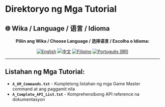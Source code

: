 # Direktoryo ng Mga Tutorial

## 🌐 Wika / Language / 语言 / Idioma

<div align="center">

**Piliin ang Wika / Choose Language / 选择语言 / Escolha o Idioma:**

[![English](https://img.shields.io/badge/English-EN-blue?style=flat-square)](README.md)
[![中文](https://img.shields.io/badge/中文-CN-red?style=flat-square)](README_CN.md)
[![Filipino](https://img.shields.io/badge/Filipino-PH-green?style=flat-square)](README_PH.md)
[![Português (BR)](https://img.shields.io/badge/Português%20(BR)-BR-yellow?style=flat-square)](README_PT_BR.md)

</div>

---

## Listahan ng Mga Tutorial:
- **`A_GM_Commands.txt`** - Kumpletong listahan ng mga Game Master command at ang paggamit nila
- **`A_Complete_API_List.txt`** - Komprehensibong API reference na dokumentasyon